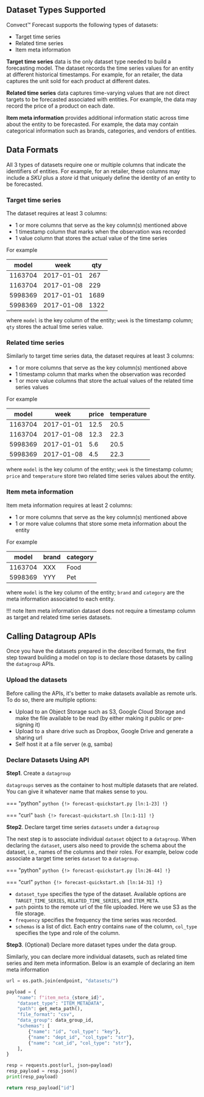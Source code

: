 
## Dataset Types Supported

Convect™ Forecast supports the following types of datasets:

* Target time series
* Related time series 
* Item meta information 

**Target time series** data is the only dataset type needed to build a forecasting model. The dataset records the time series values for an entity at different historical timestamps. For example, for an retailer, the data captures the unit sold for each product at different dates.

**Related time series** data captures time-varying values that are not direct targets to be forecasted associated with entities. For example, the data may record the price of a product on each date. 

**Item meta information** provides additional information static across time about the entity to be forecasted. For example, the data may contain categorical information such as brands, categories, and vendors of entities.

## Data Formats

All 3 types of datasets require one or multiple columns that indicate the identifiers of entities. For example, for an retailer, these columns may include a *SKU* plus a *store* id that uniquely define the identity of an entity to be forecasted.

### Target time series

The dataset requires at least 3 columns:

* 1 or more columns that serve as the key column(s) mentioned above
* 1 timestamp column that marks when the observation was recorded
* 1 value column that stores the actual value of the time series

For example

model      |week       |qty    
-----------|-----------|-------
1163704	   |2017-01-01 |267    
1163704	   |2017-01-08 |229    
5998369    |2017-01-01 |1689   
5998369    |2017-01-08 |1322   

where `model` is the key column of the entity; `week` is the timestamp column; `qty` stores the actual time series value.

### Related time series 

Similarly to target time series data, the dataset requires at least 3 columns: 

* 1 or more columns that serve as the key column(s) mentioned above
* 1 timestamp column that marks when the observation was recorded
* 1 or more value columns that store the actual values of the related time series values

For example

model      |week       |price    |    temperature
-----------|-----------|---------|---------------
1163704	   |2017-01-01 |12.5     |  20.5
1163704	   |2017-01-08 |12.3     |  22.3
5998369    |2017-01-01 |5.6      |  20.5
5998369    |2017-01-08 |4.5      |  22.3

where `model` is the key column of the entity; `week` is the timestamp column; `price` and `temperature` store two related time series values about the entity.

### Item meta information

Item meta information requires at least 2 columns:

* 1 or more columns that serve as the key column(s) mentioned above
* 1 or more value columns that store some meta information about the entity

For example

model      |brand     |category    
-----------|----------|-------
1163704	   |XXX       |Food    
5998369    |YYY       |Pet

where `model` is the key column of the entity; `brand` and `category` are the meta information associated to each entity.

!!! note
    Item meta information dataset does not require a timestamp column as target and related time series datasets.

## Calling Datagroup APIs

Once you have the datasets prepared in the described formats, the first step toward building a model on top is to declare those datasets by calling the `datagroup` APIs.

### Upload the datasets

Before calling the APIs, it's better to make datasets available as remote urls. To do so, there are multiple options:

* Upload to an Object Storage such as S3, Google Cloud Storage and make the file available to be read (by either making it public or pre-signing it)
* Upload to a share drive such as Dropbox, Google Drive and generate a sharing url
* Self host it at a file server (e.g, samba)

### Declare Datasets Using API

**Step1**. Create a `datagroup`

`datagroups` serves as the container to host multiple datasets that are related. You can give it whatever name that makes sense to you.

=== "python"
    ```python
    {!> forecast-quickstart.py [ln:1-23] !}
    ```

=== "curl"
    ```bash
    {!> forecast-quickstart.sh [ln:1-11] !}
    ```

**Step2**. Declare target time series `datasets` under a `datagroup`

The next step is to associate individual `dataset` object to a `datagroup`. When declaring the `dataset`, users also need to provide the schema about the dataset, i.e., names of the columns and their roles. For example, below code associate a target time series `dataset` to a `datagroup`.

=== "python"
    ```python
    {!> forecast-quickstart.py [ln:26-44] !}
    ```

=== "curl"
    ```python
    {!> forecast-quickstart.sh [ln:14-31] !}
    ```

* `dataset_type` specifies the type of the dataset. Available options are `TARGET_TIME_SERIES`, `RELATED_TIME_SERIES`, and `ITEM_META`.
* `path` points to the remote url of the file uploaded. Here we use S3 as the file storage.
* `frequency` specifies the frequency the time series was recorded.
* `schemas` is a list of dict. Each entry contains `name` of the column, `col_type` specifies the type and role of the column.

**Step3**. (Optional) Declare more dataset types under the data group.

Similarly, you can declare more individual datasets, such as related time series and item meta information. Below is an example of declaring an item meta information

```python
url = os.path.join(endpoint, "datasets/")

payload = {
    "name": f"item_meta_{store_id}",
    "dataset_type": "ITEM_METADATA",
    "path": get_meta_path(),
    "file_format": "csv",
    "data_group": data_group_id,
    "schemas": [
        {"name": "id", "col_type": "key"},
        {"name": "dept_id", "col_type": "str"},
        {"name": "cat_id", "col_type": "str"},
    ],
}

resp = requests.post(url, json=payload)
resp_payload = resp.json()
print(resp_payload)

return resp_payload["id"]
```


